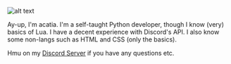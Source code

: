 ![alt text](https://github-readme-stats.vercel.app/api?username=acatiadroid&&show_icons=true&title_color=ffffff&icon_color=bb2acf&text_color=daf7dc&bg_color=151515)

Ay-up, I'm acatia. I'm a self-taught Python developer, though I know (very) basics of Lua. I have a decent experience with Discord's API. I also know some non-langs such as HTML and CSS (only the basics).

Hmu on my [Discord Server](https://discord.gg/p5bURjs) if you have any questions etc.
